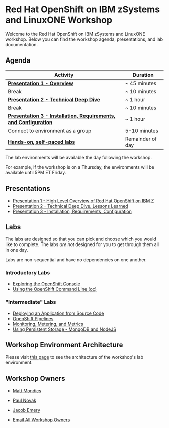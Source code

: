 # Red Hat OpenShift on IBM zSystems and LinuxONE Workshop

Welcome to the Red Hat OpenShift on IBM zSystems and LinuxONE workshop. Below you can find the workshop agenda, presentations, and lab documentation.

## Agenda

| Activity       | Duration     | 
| ---                  | ---           |
| [**Presentation 1 - Overview**](presentations/combined-presentations.pdf)              | ~ 45 minutes   |
| Break           | ~ 10 minutes      |
| [**Presentation 2 - Technical Deep Dive**](presentations/combined-presentations.pdf#page=37)           | ~ 1 hour      |
| Break           | ~ 10 minutes      |
| [**Presentation 3 - Installation, Requirements, and Configuration**](presentations/combined-presentations.pdf#page=108)           | ~ 1 hour      |
| Connect to environment as a group           | 5-10 minutes      |
| [**Hands-on, self-paced labs**](#labs)           | Remainder of day      |


The lab environments will be available the day following the workshop.

For example, If the workshop is on a Thursday, the environments will be available until 5PM ET Friday.

## Presentations

* [Presentation 1 - High Level Overview of Red Hat OpenShift on IBM Z](presentations/combined-presentations.pdf)
* [Presentation 2 - Technical Deep Dive, Lessons Learned](presentations/combined-presentations.pdf#page=37)
* [Presentation 3 - Installation, Requirements, Configuration](presentations/combined-presentations.pdf#page=108)

## Labs

The labs are designed so that you can pick and choose which you would like to complete. The labs *are not* designed for you to get through them all in one day.

Labs are non-sequential and have no dependencies on one another.

### Introductory Labs

* [Exploring the OpenShift Console](lab001/lab001-1.md)
* [Using the OpenShift Command Line (oc)](lab002/lab002-1.md)

### "Intermediate" Labs

* [Deploying an Application from Source Code](lab004/lab004-1.md)
* [OpenShift Pipelines](lab009/lab009-0.md)
* [Monitoring, Metering, and Metrics](lab005/lab005-1.md)
* [Using Persistent Storage - MongoDB and NodeJS](lab006/lab006-1.md)
<!--- 
* [Deploying an Application with Quarkus Red Hat Runtime](lab008/lab008-1.md)
* [Deploying an Application with the Open Liberty Operator](lab007/lab007-1.md)
* [OpenShift Service Mesh](lab010/lab010-1.md)
* [Using the z/OS Cloud Broker](lab003/lab003-1.md)
--->

## Workshop Environment Architecture

Please visit [this page](workshop-architecture.md) to see the architecture of the workshop's lab environment.

## Workshop Owners

* [Matt Mondics](mailto:matt.mondics@ibm.com)
* [Paul Novak](mailto:pwnovak@us.ibm.com)
* [Jacob Emery](mailto:jacob.emery@ibm.com)

* [Email All Workshop Owners](mailto:matt.mondics@ibm.com,pwnovak@us.ibm.com,jacob.emery@ibm.com)